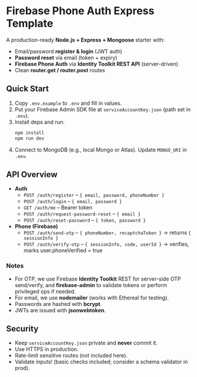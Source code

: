 # Firebase Phone Auth Express Template

A production-ready **Node.js + Express + Mongoose** starter with:
- Email/password **register & login** (JWT auth)
- **Password reset** via email (token + expiry)
- **Firebase Phone Auth** via **Identity Toolkit REST API** (server-driven)
- Clean **router.get / router.post** routes

## Quick Start
1. Copy `.env.example` to `.env` and fill in values.
2. Put your Firebase Admin SDK file at `serviceAccountKey.json` (path set in `.env`).
3. Install deps and run:
   ```bash
   npm install
   npm run dev
   ```
4. Connect to MongoDB (e.g., local Mongo or Atlas). Update `MONGO_URI` in `.env`.

## API Overview
- **Auth**
  - `POST /auth/register` – `{ email, password, phoneNumber }`
  - `POST /auth/login` – `{ email, password }`
  - `GET /auth/me` – Bearer token
  - `POST /auth/request-password-reset` – `{ email }`
  - `POST /auth/reset-password` – `{ token, password }`
- **Phone (Firebase)**
  - `POST /auth/send-otp` – `{ phoneNumber, recaptchaToken }` → returns `{ sessionInfo }`
  - `POST /auth/verify-otp` – `{ sessionInfo, code, userId }` → verifies, marks user.phoneVerified = true

### Notes
- For OTP, we use Firebase **Identity Toolkit** REST for server-side OTP send/verify, and **firebase-admin** to validate tokens or perform privileged ops if needed.
- For email, we use **nodemailer** (works with Ethereal for testing).
- Passwords are hashed with **bcrypt**.
- JWTs are issued with **jsonwebtoken**.

## Security
- Keep `serviceAccountKey.json` private and **never** commit it.
- Use HTTPS in production.
- Rate-limit sensitive routes (not included here).
- Validate inputs! (basic checks included; consider a schema validator in prod).
